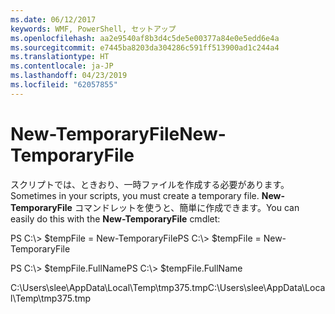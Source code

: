 ```yaml
---
ms.date: 06/12/2017
keywords: WMF, PowerShell, セットアップ
ms.openlocfilehash: aa2e9540af8b3d4c5de5e00377a84e0e5edd6e4a
ms.sourcegitcommit: e7445ba8203da304286c591ff513900ad1c244a4
ms.translationtype: HT
ms.contentlocale: ja-JP
ms.lasthandoff: 04/23/2019
ms.locfileid: "62057855"
---
```

# <a name="new-temporaryfile"></a><span data-ttu-id="b5597-102">New-TemporaryFile</span><span class="sxs-lookup"><span data-stu-id="b5597-102">New-TemporaryFile</span></span>
<span data-ttu-id="b5597-103">スクリプトでは、ときおり、一時ファイルを作成する必要があります。</span><span class="sxs-lookup"><span data-stu-id="b5597-103">Sometimes in your scripts, you must create a temporary file.</span></span> <span data-ttu-id="b5597-104">**New-TemporaryFile** コマンドレットを使うと、簡単に作成できます。</span><span class="sxs-lookup"><span data-stu-id="b5597-104">You can easily do this with the **New-TemporaryFile** cmdlet:</span></span>

<span data-ttu-id="b5597-105">PS C:\\&gt; $tempFile = New-TemporaryFile</span><span class="sxs-lookup"><span data-stu-id="b5597-105">PS C:\\&gt; $tempFile = New-TemporaryFile</span></span>

<span data-ttu-id="b5597-106">PS C:\\&gt; $tempFile.FullName</span><span class="sxs-lookup"><span data-stu-id="b5597-106">PS C:\\&gt; $tempFile.FullName</span></span>

<span data-ttu-id="b5597-107">C:\\Users\\slee\\AppData\\Local\\Temp\\tmp375.tmp</span><span class="sxs-lookup"><span data-stu-id="b5597-107">C:\\Users\\slee\\AppData\\Local\\Temp\\tmp375.tmp</span></span>
